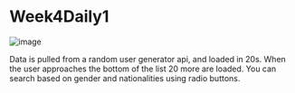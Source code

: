 # Week4Daily1
![image](https://user-images.githubusercontent.com/44408502/48391037-d2441d00-e6d2-11e8-9b79-ffc210c9ed67.png)

Data is pulled from a random user generator api, and loaded in 20s.
When the user approaches the bottom of the list 20 more are loaded.
You can search based on gender and nationalities using radio buttons.
